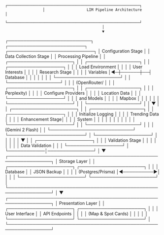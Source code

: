                      ┌────────────────────────────────────────────────────────────┐
                     │                   LIM Pipeline Architecture                 │
                     └────────────────────────────────────────────────────────────┘
                                                │
                                                ▼
┌───────────────────────────┐      ┌─────────────────────────┐      ┌────────────────────────────┐ 
│    Configuration Stage     │      │  Data Collection Stage  │      │   Processing Pipeline      │
│  ┌─────────────────────┐  │      │  ┌─────────────────┐    │      │  ┌──────────────────┐      │
│  │ Load Environment    │  │      │  │ User Interests  │    │      │  │ Research Stage    │      │
│  │    Variables        │◄─┼──────┼──┤   Database      │    │      │  │                  │      │
│  └─────────────────────┘  │      │  └─────────────────┘    │      │  │ (OpenRouter/     │      │
│  ┌─────────────────────┐  │      │  ┌─────────────────┐    │      │  │  Perplexity)     │      │
│  │ Configure Providers │  │      │  │ Location Data   │    │      │  └──────────────────┘      │
│  │   and Models        │  │      │  │  Mapbox         │    │      │           │                │
│  └─────────────────────┘  │      │  └─────────────────┘    │      │           ▼                │
│  ┌─────────────────────┐  │      │  ┌─────────────────┐    │      │  ┌──────────────────┐      │
│  │ Initialize Logging  │  │      │  │ Trending Data   │    │      │  │ Enhancement Stage│      │
│  │     System          │  │      │  │                 │    │      │  │                  │      │
│  └─────────────────────┘  │      │  └─────────────────┘    │      │  │ (Gemini 2 Flash) │      │
└───────────────────────────┘      └─────────────────────────┘      │  └──────────────────┘      │
                                                                     │           │                │
                                                                     │           ▼                │
                                                                     │  ┌──────────────────┐      │
                                                                     │  │ Validation Stage │      │
                                                                     │  │                  │      │
                                                                     │  │  Data Validation │      │
                                                                     │  └──────────────────┘      │
                                                                     └────────────│───────────────┘
                                                                                  │
                                                                                  ▼
                                   ┌────────────────────────────────────────────────────────────────┐
                                   │                      Storage Layer                             │
                                   │  ┌─────────────────────┐            ┌─────────────────────┐   │
                                   │  │    Database         │            │   JSON Backup       │   │
                                   │  │  (Postgres/Prisma)  │◄──────────►│                     │   │
                                   │  └─────────────────────┘            └─────────────────────┘   │
                                   └────────────────────────────────────────────────────────────────┘
                                                           │
                                                           ▼
                                   ┌────────────────────────────────────────────────────────────────┐
                                   │                     Presentation Layer                          │
                                   │  ┌─────────────────────┐            ┌─────────────────────┐   │
                                   │  │   User Interface    │            │    API Endpoints    │   │
                                   │  │ (Map & Spot Cards)  │            │                     │   │
                                   │  └─────────────────────┘            └─────────────────────┘   │
                                   └────────────────────────────────────────────────────────────────┘
``` 